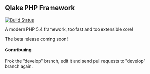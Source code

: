 ## Qlake PHP Framework

[![Build Status](https://travis-ci.org/rezakho/qlake.svg)](https://travis-ci.org/rezakho/qlake)

A modern PHP 5.4 framework, too fast and too extensible core!

The beta release coming soon!

#### Contributing

Frok the "develop" branch, edit it and send pull requests to "develop" branch again.
